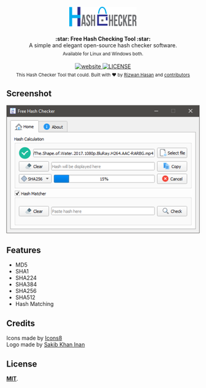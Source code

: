 <p align="center"><img src="logo/hash_checker_header.png" alt="Hash Checker" width="35%"></p>

<div align="center">
  <strong>:star: Free Hash Checking Tool :star:</strong><br>
  A simple and elegant open-source hash checker software.<br>
  <sub>Available for Linux and Windows both.</sub>
</div>

<br>

<div align="center">
  <!-- Version -->
  <a href="https://rizwan-hasan.github.io/Free-Hash-Checker/">
    <img src="https://badge.fury.io/gh/jocs%2Fmarktext.svg" alt="website">
  </a>
  <!-- License -->
  <a href="LICENSE">
    <img src="https://img.shields.io/github/license/marktext/marktext.svg" alt="LICENSE">
  </a>
</div>

<div align="center">
  <sub>This Hash Checker Tool that could. Built with ❤︎ by
    <a href="https://github.com/Rizwan-Hasan/">Rizwan Hasan</a> and
    <a href="https://github.com/Rizwan-Hasan/Free-Hash-Checker/graphs/contributors">
      contributors
    </a>
  </sub>
</div>

## Screenshot

<p align="center">
  <img src="docs/screenshots/calculating.png" alt="Calculating Window"/>
</p>

## Features

- MD5
- SHA1
- SHA224
- SHA384
- SHA256
- SHA512
- Hash Matching

## Credits

<div>Icons made by <a href="https://icons8.com/">Icons8</a></div>
<div>Logo made by <a href="https://github.com/skinan">Sakib Khan Inan</a></div>

## License

[**MIT**](LICENSE).
